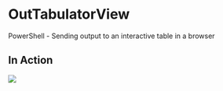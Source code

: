 # OutTabulatorView
PowerShell - Sending output to an interactive table in a browser

## In Action
![](https://raw.githubusercontent.com/dfinke/OutTabulatorView/master/images/otv.gif?token=AAEGunJ7iPFmCGiZRXph7UMcgyX8kyaNks5bFVEHwA%3D%3D)
